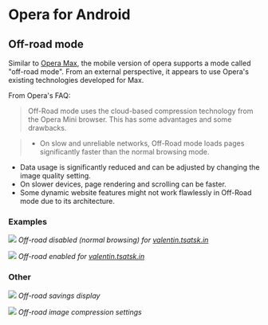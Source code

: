 # Opera for Android

## Off-road mode

Similar to [Opera Max](opera-max.md), the mobile version of opera supports a
mode called "off-road mode". From an external perspective, it appears to use
Opera's existing technologies developed for Max.

From Opera's FAQ:

> Off-Road mode uses the cloud-based compression technology from the Opera Mini
browser. This has some advantages and some drawbacks.

> * On slow and unreliable networks, Off-Road mode loads pages significantly
faster than the normal browsing mode.
* Data usage is significantly reduced and can be adjusted by changing the image quality setting.
* On slower devices, page rendering and scrolling can be faster.
* Some dynamic website features might not work flawlessly in Off-Road mode due
to its architecture.

### Examples

![](opera-for-android/off-road-disabled.png)
*Off-road disabled (normal browsing) for [valentin.tsatsk.in][vt]*

![](opera-for-android/off-road-enabled.png)
*Off-road enabled for [valentin.tsatsk.in][vt]*

[vt]:http://valentin.tsatsk.in

### Other

![](opera-for-android/off-road-savings.png)
*Off-road savings display*

![](opera-for-android/off-road-settings.png)
*Off-road image compression settings*
